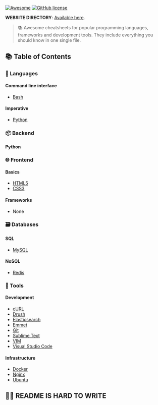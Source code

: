 
[![Awesome](https://awesome.re/badge.svg)](https://awesome.re) [![GitHub license](https://img.shields.io/badge/license-MIT-blue.svg)](https://github.com/LeCoupa/awesome-cheatsheets/blob/master/LICENSE)

**WEBSITE DIRECTORY**: [Available here](https://lecoupa.github.io/awesome-cheatsheets/).

> 📚 Awesome cheatsheets for popular programming languages, frameworks and development tools. They include everything you should know in one single file.

## 📚 Table of Contents

### 📃 Languages


#### Command line interface

- [Bash](languages/bash.sh)

#### Imperative

- [Python](languages/python.md)

### 📦 Backend

#### Python

### 🌐 Frontend

#### Basics

- [HTML5](frontend/html5.html)
- [CSS3](frontend/css3.css)

#### Frameworks

- None

### 🗃️ Databases


#### SQL

- [MySQL](databases/mysql.sh)

#### NoSQL

- [Redis](databases/redis.sh)


### 🔧 Tools


#### Development

- [cURL](tools/curl.sh)
- [Drush](tools/drush.sh)
- [Elasticsearch](tools/elasticsearch.js)
- [Emmet](tools/emmet.md)
- [Git](tools/git.sh)
- [Sublime Text](tools/sublime_text.md)
- [VIM](tools/vim.txt)
- [Visual Studio Code](tools/vscode.md)


#### Infrastructure

- [Docker](tools/docker.sh)
- [Nginx](tools/nginx.sh)
- [Ubuntu](tools/ubuntu.sh)
  </details>

## 🙌🏼 README IS HARD TO WRITE

